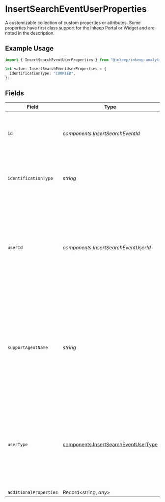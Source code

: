 # InsertSearchEventUserProperties

A customizable collection of custom properties or attributes. Some properties have first class support for the Inkeep Portal or Widget and are noted in the description.

## Example Usage

```typescript
import { InsertSearchEventUserProperties } from "@inkeep/inkeep-analytics/models/components";

let value: InsertSearchEventUserProperties = {
  identificationType: "COOKIED",
};
```

## Fields

| Field                                                                                                                                                                     | Type                                                                                                                                                                      | Required                                                                                                                                                                  | Description                                                                                                                                                               | Example                                                                                                                                                                   |
| ------------------------------------------------------------------------------------------------------------------------------------------------------------------------- | ------------------------------------------------------------------------------------------------------------------------------------------------------------------------- | ------------------------------------------------------------------------------------------------------------------------------------------------------------------------- | ------------------------------------------------------------------------------------------------------------------------------------------------------------------------- | ------------------------------------------------------------------------------------------------------------------------------------------------------------------------- |
| `id`                                                                                                                                                                      | *components.InsertSearchEventId*                                                                                                                                          | :heavy_minus_sign:                                                                                                                                                        | The unique identifier for the user. This value is sent by the inkeep widget.                                                                                              |                                                                                                                                                                           |
| `identificationType`                                                                                                                                                      | *string*                                                                                                                                                                  | :heavy_minus_sign:                                                                                                                                                        | The type of identification for the user. This value is sent by the inkeep widget.                                                                                         | COOKIED                                                                                                                                                                   |
| `userId`                                                                                                                                                                  | *components.InsertSearchEventUserId*                                                                                                                                      | :heavy_minus_sign:                                                                                                                                                        | The unique identifier for the user. This value is sent by the Inkeep Support Agent Copilot. This value is used to create the graphs on the Inkeep Portal.                 |                                                                                                                                                                           |
| `supportAgentName`                                                                                                                                                        | *string*                                                                                                                                                                  | :heavy_minus_sign:                                                                                                                                                        | The name of the support agent assigned to the user. This value is sent by the Inkeep Support Agent Copilot. This value is used to create the graphs on the Inkeep Portal. |                                                                                                                                                                           |
| `userType`                                                                                                                                                                | [components.InsertSearchEventUserType](../../models/components/insertsearcheventusertype.md)                                                                              | :heavy_minus_sign:                                                                                                                                                        | The type of user. This value is sent by the Inkeep Support Agent Copilot. This value is used to create the graphs on the Inkeep Portal.                                   |                                                                                                                                                                           |
| `additionalProperties`                                                                                                                                                    | Record<string, *any*>                                                                                                                                                     | :heavy_minus_sign:                                                                                                                                                        | N/A                                                                                                                                                                       |                                                                                                                                                                           |